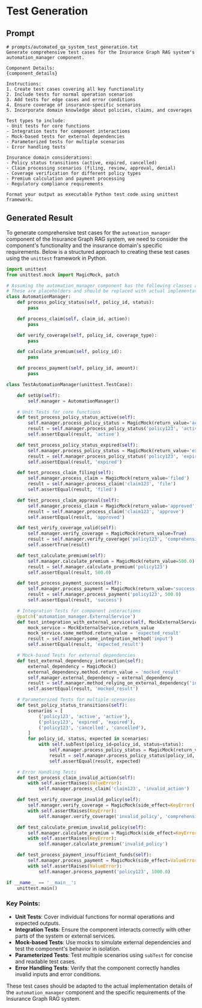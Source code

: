 # Test Generation

## Prompt

```
# prompts/automated_qa_system_test_generation.txt
Generate comprehensive test cases for the Insurance Graph RAG system's automation_manager component.

Component Details:
{component_details}

Instructions:
1. Create test cases covering all key functionality
2. Include tests for normal operation scenarios
3. Add tests for edge cases and error conditions
4. Ensure coverage of insurance-specific scenarios
5. Incorporate domain knowledge about policies, claims, and coverages

Test types to include:
- Unit tests for core functions
- Integration tests for component interactions
- Mock-based tests for external dependencies
- Parameterized tests for multiple scenarios
- Error handling tests

Insurance domain considerations:
- Policy status transitions (active, expired, cancelled)
- Claim processing scenarios (filing, review, approval, denial)
- Coverage verification for different policy types
- Premium calculation and payment processing
- Regulatory compliance requirements

Format your output as executable Python test code using unittest framework.
```

## Generated Result

To generate comprehensive test cases for the `automation_manager` component of the Insurance Graph RAG system, we need to consider the component's functionality and the insurance domain's specific requirements. Below is a structured approach to creating these test cases using the `unittest` framework in Python.

```python
import unittest
from unittest.mock import MagicMock, patch

# Assuming the automation_manager component has the following classes and methods
# These are placeholders and should be replaced with actual implementations
class AutomationManager:
    def process_policy_status(self, policy_id, status):
        pass

    def process_claim(self, claim_id, action):
        pass

    def verify_coverage(self, policy_id, coverage_type):
        pass

    def calculate_premium(self, policy_id):
        pass

    def process_payment(self, policy_id, amount):
        pass

class TestAutomationManager(unittest.TestCase):

    def setUp(self):
        self.manager = AutomationManager()

    # Unit Tests for core functions
    def test_process_policy_status_active(self):
        self.manager.process_policy_status = MagicMock(return_value='active')
        result = self.manager.process_policy_status('policy123', 'active')
        self.assertEqual(result, 'active')

    def test_process_policy_status_expired(self):
        self.manager.process_policy_status = MagicMock(return_value='expired')
        result = self.manager.process_policy_status('policy123', 'expired')
        self.assertEqual(result, 'expired')

    def test_process_claim_filing(self):
        self.manager.process_claim = MagicMock(return_value='filed')
        result = self.manager.process_claim('claim123', 'file')
        self.assertEqual(result, 'filed')

    def test_process_claim_approval(self):
        self.manager.process_claim = MagicMock(return_value='approved')
        result = self.manager.process_claim('claim123', 'approve')
        self.assertEqual(result, 'approved')

    def test_verify_coverage_valid(self):
        self.manager.verify_coverage = MagicMock(return_value=True)
        result = self.manager.verify_coverage('policy123', 'comprehensive')
        self.assertTrue(result)

    def test_calculate_premium(self):
        self.manager.calculate_premium = MagicMock(return_value=500.0)
        result = self.manager.calculate_premium('policy123')
        self.assertEqual(result, 500.0)

    def test_process_payment_success(self):
        self.manager.process_payment = MagicMock(return_value='success')
        result = self.manager.process_payment('policy123', 500.0)
        self.assertEqual(result, 'success')

    # Integration Tests for component interactions
    @patch('automation_manager.ExternalService')
    def test_integration_with_external_service(self, MockExternalService):
        mock_service = MockExternalService.return_value
        mock_service.some_method.return_value = 'expected_result'
        result = self.manager.some_integration_method('input')
        self.assertEqual(result, 'expected_result')

    # Mock-based Tests for external dependencies
    def test_external_dependency_interaction(self):
        external_dependency = MagicMock()
        external_dependency.method.return_value = 'mocked_result'
        self.manager.external_dependency = external_dependency
        result = self.manager.method_relying_on_external_dependency('input')
        self.assertEqual(result, 'mocked_result')

    # Parameterized Tests for multiple scenarios
    def test_policy_status_transitions(self):
        scenarios = [
            ('policy123', 'active', 'active'),
            ('policy123', 'expired', 'expired'),
            ('policy123', 'cancelled', 'cancelled'),
        ]
        for policy_id, status, expected in scenarios:
            with self.subTest(policy_id=policy_id, status=status):
                self.manager.process_policy_status = MagicMock(return_value=expected)
                result = self.manager.process_policy_status(policy_id, status)
                self.assertEqual(result, expected)

    # Error Handling Tests
    def test_process_claim_invalid_action(self):
        with self.assertRaises(ValueError):
            self.manager.process_claim('claim123', 'invalid_action')

    def test_verify_coverage_invalid_policy(self):
        self.manager.verify_coverage = MagicMock(side_effect=KeyError('Invalid policy'))
        with self.assertRaises(KeyError):
            self.manager.verify_coverage('invalid_policy', 'comprehensive')

    def test_calculate_premium_invalid_policy(self):
        self.manager.calculate_premium = MagicMock(side_effect=KeyError('Invalid policy'))
        with self.assertRaises(KeyError):
            self.manager.calculate_premium('invalid_policy')

    def test_process_payment_insufficient_funds(self):
        self.manager.process_payment = MagicMock(side_effect=ValueError('Insufficient funds'))
        with self.assertRaises(ValueError):
            self.manager.process_payment('policy123', 1000.0)

if __name__ == '__main__':
    unittest.main()
```

### Key Points:
- **Unit Tests**: Cover individual functions for normal operations and expected outputs.
- **Integration Tests**: Ensure the component interacts correctly with other parts of the system or external services.
- **Mock-based Tests**: Use mocks to simulate external dependencies and test the component's behavior in isolation.
- **Parameterized Tests**: Test multiple scenarios using `subTest` for concise and readable test cases.
- **Error Handling Tests**: Verify that the component correctly handles invalid inputs and error conditions.

These test cases should be adapted to the actual implementation details of the `automation_manager` component and the specific requirements of the Insurance Graph RAG system.
